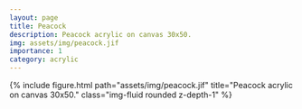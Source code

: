```yaml
---
layout: page
title: Peacock
description: Peacock acrylic on canvas 30x50.
img: assets/img/peacock.jif
importance: 1
category: acrylic
---
```


<div class="row">
    <div class="col-sm mt-3 mt-md-0">
        {% include figure.html path="assets/img/peacock.jif" title="Peacock acrylic on canvas 30x50." class="img-fluid rounded z-depth-1" %}
    </div>
</div>
